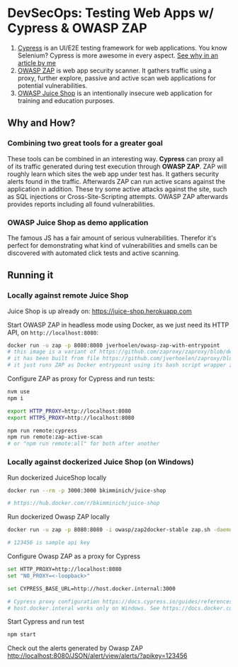 # DevSecOps: Testing Web Apps w/ Cypress & OWASP ZAP

1. [Cypress](https://www.cypress.io) is an UI/E2E testing framework for web applications. You know Selenium? Cypress is more awesome in every aspect. [See why in an article by me](https://blog.codecentric.de/en/2020/10/cypress-ui-end2end-testing/)
2. [OWASP ZAP](https://www.zaproxy.org/) is web app security scanner. It gathers traffic using a proxy, further explore, passive and active scan web applications for potential vulnerabilities.
3. [OWASP Juice Shop](https://owasp.org/www-project-juice-shop/) is an intentionally insecure web application for training and education purposes.

## Why and How?
### Combining two great tools for a greater goal

These tools can be combined in an interesting way. **Cypress** can proxy all of its traffic generated during test execution through **OWASP ZAP**. ZAP will roughly learn which sites the web app under test has. It gathers security alerts found in the traffic. Afterwards ZAP can run active scans against the application in addition. These try some active attacks against the site, such as SQL injections or Cross-Site-Scripting attempts. OWASP ZAP afterwards provides reports including all found vulnerabilities.

### OWASP Juice Shop as demo application

The famous JS has a fair amount of serious vulnerabilities. Therefor it's perfect for demonstrating what kind of vulnerabilities and smells can be discovered with automated click tests and active scanning.

## Running it

### Locally against remote Juice Shop

Juice Shop is up already on: https://juice-shop.herokuapp.com

Start OWASP ZAP in headless mode using Docker, as we just need its HTTP API, on `http://localhost:8080`:

```bash
docker run -u zap -p 8080:8080 jverhoelen/owasp-zap-with-entrypoint
# this image is a variant of https://github.com/zaproxy/zaproxy/blob/develop/docker/Dockerfile-bare
# it has been built from file https://github.com/jverhoelen/zaproxy/blob/develop/docker/Dockerfile-bare-entrypoint
# it just runs ZAP as Docker entrypoint using its bash script wrapper zap.sh with some default arguments so it binds to 0.0.0.0:8080 as daemon without API key
```

Configure ZAP as proxy for Cypress and run tests:

```bash
nvm use
npm i

export HTTP_PROXY=http://localhost:8080
export HTTPS_PROXY=http://localhost:8080

npm run remote:cypress
npm run remote:zap-active-scan
# or "npm run remote:all" for both after another
```

### Locally against dockerized Juice Shop (on Windows)

Run dockerized JuiceShop locally 


```bash
docker run --rm -p 3000:3000 bkimminich/juice-shop

# https://hub.docker.com/r/bkimminich/juice-shop
```
Run dockerized Owasp ZAP locally

```bash
docker run -u zap -p 8080:8080 -i owasp/zap2docker-stable zap.sh -daemon -host 0.0.0.0 -port 8080 -config api.addrs.addr.name=.* -config api.addrs.addr.regex=true -config api.key=123456

# 123456 is sample api key
```

Configure Owasp ZAP as a proxy for Cypress

```bash
set HTTP_PROXY=http://localhost:8080
set "NO_PROXY=<-loopback>"

set CYPRESS_BASE_URL=http://host.docker.internal:3000

# Cypress proxy configuration https://docs.cypress.io/guides/references/proxy-configuration.html#Set-a-proxy-on-Linux-or-macOS
# host.docker.interal works only on Windows. See https://docs.docker.com/docker-for-windows/networking/
```

Start Cypress and run test 

```bash
npm start
```
Check out the alerts generated by Owasp ZAP [http://localhost:8080/JSON/alert/view/alerts/?apikey=123456 ](http://localhost:8080/JSON/alert/view/alerts/?apikey=123456 )



